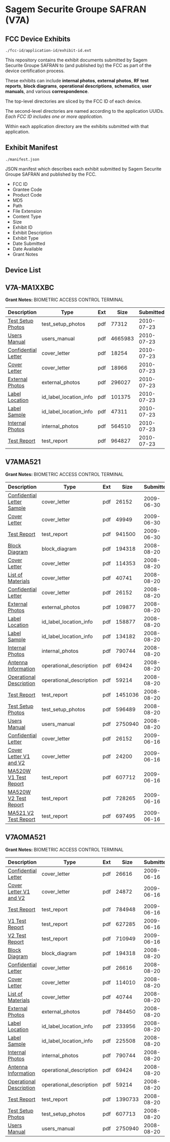 # Sagem Securite Groupe SAFRAN (V7A)
## FCC Device Exhibits

```
./fcc-id/application-id/exhibit-id.ext
```

This repository contains the exhibit documents submitted by Sagem Securite Groupe SAFRAN to (and published by) the FCC as part of the device certification process.

These exhibits can include **internal photos**, **external photos**, **RF test reports**, **block diagrams**, **operational descriptions**, **schematics**, **user manuals**, and various **correspondence**.

The top-level directories are sliced by the FCC ID of each device.

The second-level directories are named according to the application UUIDs. *Each FCC ID includes one or more application.*

Within each application directory are the exhibits submitted with that application. 

## Exhibit Manifest

```
./manifest.json
```

JSON manifest which describes each exhibit submitted by Sagem Securite Groupe SAFRAN and published by the FCC.

- FCC ID
- Grantee Code
- Product Code
- MD5
- Path
- File Extension
- Content Type
- Size
- Exhibit ID
- Exhibit Description
- Exhibit Type
- Date Submitted
- Date Available
- Grant Notes

## Device List
## V7A-MA1XXBC
**Grant Notes:** BIOMETRIC ACCESS CONTROL TERMINAL

| Description | Type | Ext | Size | Submitted | Available |
| ----------- | ---- | --- | ---- | --------- | --------- |
| [Test Setup Photos](V7A-MA1XXBC/1fe0827920ca4d768b95369f4e5119f6/1316814.pdf) | test_setup_photos | pdf | 77312 | 2010-07-23 | 2010-07-26 |
| [Users Manual](V7A-MA1XXBC/1fe0827920ca4d768b95369f4e5119f6/1316822.pdf) | users_manual | pdf | 4665983 | 2010-07-23 | 2010-07-26 |
| [Confidential Letter](V7A-MA1XXBC/1fe0827920ca4d768b95369f4e5119f6/1316817.pdf) | cover_letter | pdf | 18254 | 2010-07-23 | 2010-07-26 |
| [Cover Letter](V7A-MA1XXBC/1fe0827920ca4d768b95369f4e5119f6/1316820.pdf) | cover_letter | pdf | 18966 | 2010-07-23 | 2010-07-26 |
| [External Photos](V7A-MA1XXBC/1fe0827920ca4d768b95369f4e5119f6/1316818.pdf) | external_photos | pdf | 296027 | 2010-07-23 | 2010-07-26 |
| [Label Location](V7A-MA1XXBC/1fe0827920ca4d768b95369f4e5119f6/1316815.pdf) | id_label_location_info | pdf | 101375 | 2010-07-23 | 2010-07-26 |
| [Label Sample](V7A-MA1XXBC/1fe0827920ca4d768b95369f4e5119f6/1316816.pdf) | id_label_location_info | pdf | 47311 | 2010-07-23 | 2010-07-26 |
| [Internal Photos](V7A-MA1XXBC/1fe0827920ca4d768b95369f4e5119f6/1316819.pdf) | internal_photos | pdf | 564510 | 2010-07-23 | 2010-07-26 |
| [Test Report](V7A-MA1XXBC/1fe0827920ca4d768b95369f4e5119f6/1316821.pdf) | test_report | pdf | 964827 | 2010-07-23 | 2010-07-26 |
## V7AMA521
**Grant Notes:** BIOMETRIC ACCESS CONTROL TERMINAL

| Description | Type | Ext | Size | Submitted | Available |
| ----------- | ---- | --- | ---- | --------- | --------- |
| [Confidential Letter Sample](V7AMA521/333653190e9df2e445fa083c5618f538/987855.pdf) | cover_letter | pdf | 26152 | 2009-06-30 | 2009-07-13 |
| [Cover Letter](V7AMA521/333653190e9df2e445fa083c5618f538/1131760.pdf) | cover_letter | pdf | 49949 | 2009-06-30 | 2009-07-13 |
| [Test Report](V7AMA521/333653190e9df2e445fa083c5618f538/1131761.pdf) | test_report | pdf | 941500 | 2009-06-30 | 2009-07-13 |
| [Block Diagram](V7AMA521/8db917f8e52d834c25b16184ea0e6de6/987854.pdf) | block_diagram | pdf | 194318 | 2008-08-20 | 2008-08-20 |
| [Cover Letter](V7AMA521/8db917f8e52d834c25b16184ea0e6de6/987851.pdf) | cover_letter | pdf | 114353 | 2008-08-20 | 2008-08-20 |
| [List of Materials](V7AMA521/8db917f8e52d834c25b16184ea0e6de6/987852.pdf) | cover_letter | pdf | 40741 | 2008-08-20 | 2008-08-20 |
| [Confidential Letter](V7AMA521/8db917f8e52d834c25b16184ea0e6de6/987855.pdf) | cover_letter | pdf | 26152 | 2008-08-20 | 2008-08-20 |
| [External Photos](V7AMA521/8db917f8e52d834c25b16184ea0e6de6/987856.pdf) | external_photos | pdf | 109877 | 2008-08-20 | 2008-08-20 |
| [Label Location](V7AMA521/8db917f8e52d834c25b16184ea0e6de6/987858.pdf) | id_label_location_info | pdf | 158877 | 2008-08-20 | 2008-08-20 |
| [Label Sample](V7AMA521/8db917f8e52d834c25b16184ea0e6de6/987859.pdf) | id_label_location_info | pdf | 134182 | 2008-08-20 | 2008-08-20 |
| [Internal Photos](V7AMA521/8db917f8e52d834c25b16184ea0e6de6/987857.pdf) | internal_photos | pdf | 790744 | 2008-08-20 | 2008-08-20 |
| [Antenna Information](V7AMA521/8db917f8e52d834c25b16184ea0e6de6/862285.pdf) | operational_description | pdf | 69424 | 2008-08-20 | 2008-08-20 |
| [Operational Description](V7AMA521/8db917f8e52d834c25b16184ea0e6de6/725604.pdf) | operational_description | pdf | 59214 | 2008-08-20 | 2008-08-20 |
| [Test Report](V7AMA521/8db917f8e52d834c25b16184ea0e6de6/987862.pdf) | test_report | pdf | 1451036 | 2008-08-20 | 2008-08-20 |
| [Test Setup Photos](V7AMA521/8db917f8e52d834c25b16184ea0e6de6/987861.pdf) | test_setup_photos | pdf | 596489 | 2008-08-20 | 2008-08-20 |
| [Users Manual](V7AMA521/8db917f8e52d834c25b16184ea0e6de6/987871.pdf) | users_manual | pdf | 2750940 | 2008-08-20 | 2008-08-20 |
| [Confidential Letter](V7AMA521/5529352a119c3b9fbb27a7b2a8c83ef3/987855.pdf) | cover_letter | pdf | 26152 | 2009-06-16 | 2009-06-30 |
| [Cover Letter V1 and V2](V7AMA521/5529352a119c3b9fbb27a7b2a8c83ef3/1125306.pdf) | cover_letter | pdf | 24200 | 2009-06-16 | 2009-06-30 |
| [MA520W V1 Test Report](V7AMA521/5529352a119c3b9fbb27a7b2a8c83ef3/1125302.pdf) | test_report | pdf | 607712 | 2009-06-16 | 2009-06-30 |
| [MA520W V2 Test Report](V7AMA521/5529352a119c3b9fbb27a7b2a8c83ef3/1125303.pdf) | test_report | pdf | 728265 | 2009-06-16 | 2009-06-30 |
| [MA521 V2 Test Report](V7AMA521/5529352a119c3b9fbb27a7b2a8c83ef3/1125304.pdf) | test_report | pdf | 697495 | 2009-06-16 | 2009-06-30 |
## V7AOMA521
**Grant Notes:** BIOMETRIC ACCESS CONTROL TERMINAL

| Description | Type | Ext | Size | Submitted | Available |
| ----------- | ---- | --- | ---- | --------- | --------- |
| [Confidential Letter](V7AOMA521/f9e0d4e737644d98ef89a326156b6161/987869.pdf) | cover_letter | pdf | 26616 | 2009-06-16 | 2009-06-30 |
| [Cover Letter V1 and V2](V7AOMA521/f9e0d4e737644d98ef89a326156b6161/1125321.pdf) | cover_letter | pdf | 24872 | 2009-06-16 | 2009-06-30 |
| [Test Report](V7AOMA521/f9e0d4e737644d98ef89a326156b6161/1125318.pdf) | test_report | pdf | 784948 | 2009-06-16 | 2009-06-30 |
| [V1 Test Report](V7AOMA521/f9e0d4e737644d98ef89a326156b6161/1125319.pdf) | test_report | pdf | 627285 | 2009-06-16 | 2009-06-30 |
| [V2 Test Report](V7AOMA521/f9e0d4e737644d98ef89a326156b6161/1125320.pdf) | test_report | pdf | 710949 | 2009-06-16 | 2009-06-30 |
| [Block Diagram](V7AOMA521/3caedf22fa3502aa6eb1607f15b0374c/987854.pdf) | block_diagram | pdf | 194318 | 2008-08-20 | 2008-08-20 |
| [Confidential Letter](V7AOMA521/3caedf22fa3502aa6eb1607f15b0374c/987869.pdf) | cover_letter | pdf | 26616 | 2008-08-20 | 2008-08-20 |
| [Cover Letter](V7AOMA521/3caedf22fa3502aa6eb1607f15b0374c/987870.pdf) | cover_letter | pdf | 114010 | 2008-08-20 | 2008-08-20 |
| [List of Materials](V7AOMA521/3caedf22fa3502aa6eb1607f15b0374c/987881.pdf) | cover_letter | pdf | 40744 | 2008-08-20 | 2008-08-20 |
| [External Photos](V7AOMA521/3caedf22fa3502aa6eb1607f15b0374c/987874.pdf) | external_photos | pdf | 784450 | 2008-08-20 | 2008-08-20 |
| [Label Location](V7AOMA521/3caedf22fa3502aa6eb1607f15b0374c/987876.pdf) | id_label_location_info | pdf | 233956 | 2008-08-20 | 2008-08-20 |
| [Label Sample](V7AOMA521/3caedf22fa3502aa6eb1607f15b0374c/987877.pdf) | id_label_location_info | pdf | 225508 | 2008-08-20 | 2008-08-20 |
| [Internal Photos](V7AOMA521/3caedf22fa3502aa6eb1607f15b0374c/987857.pdf) | internal_photos | pdf | 790744 | 2008-08-20 | 2008-08-20 |
| [Antenna Information](V7AOMA521/3caedf22fa3502aa6eb1607f15b0374c/862285.pdf) | operational_description | pdf | 69424 | 2008-08-20 | 2008-08-20 |
| [Operational Description](V7AOMA521/3caedf22fa3502aa6eb1607f15b0374c/725604.pdf) | operational_description | pdf | 59214 | 2008-08-20 | 2008-08-20 |
| [Test Report](V7AOMA521/3caedf22fa3502aa6eb1607f15b0374c/987879.pdf) | test_report | pdf | 1390733 | 2008-08-20 | 2008-08-20 |
| [Test Setup Photos](V7AOMA521/3caedf22fa3502aa6eb1607f15b0374c/987880.pdf) | test_setup_photos | pdf | 607713 | 2008-08-20 | 2008-08-20 |
| [Users Manual](V7AOMA521/3caedf22fa3502aa6eb1607f15b0374c/987871.pdf) | users_manual | pdf | 2750940 | 2008-08-20 | 2008-08-20 |
